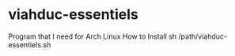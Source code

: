 # viahduc-essentiels
Program that I need for Arch Linux
How to Install
sh /path/viahduc-essentiels.sh
